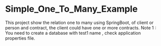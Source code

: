 # Simple_One_To_Many_Example
This project show the relation one to many  using SpringBoot, of client or person and contract, the client could have one or more contracts.
Note 1 : You need to create a database with test1 name , check application properties file.
